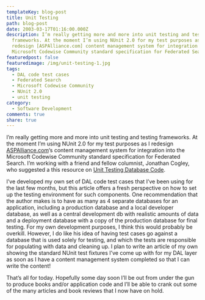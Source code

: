```yaml
---
templateKey: blog-post
title: Unit Testing
path: blog-post
date: 2003-03-17T01:16:00.000Z
description: I’m really getting more and more into unit testing and testing
  frameworks. At the moment I’m using NUnit 2.0 for my test purposes as I
  redesign [ASPAlliance.com] content management system for integration into the
  Microsoft Codewise Community standard specification for Federated Search.
featuredpost: false
featuredimage: /img/unit-testing-1.jpg
tags:
  - DAL code test cases
  - Federated Search
  - Microsoft Codewise Community
  - NUnit 2.0
  - unit testing
category:
  - Software Development
comments: true
share: true
---
```

<!--StartFragment-->

I’m really getting more and more into unit testing and testing frameworks. At the moment I’m using NUnit 2.0 for my test purposes as I redesign [ASPAlliance.com](http://aspalliance.com/)‘s content management system for integration into the Microsoft Codewise Community standard specification for Federated Search. I’m working with a friend and fellow columnist, Jonathan Cogley, who suggested a this resource on [Unit Testing Database Code](http://www.dallaway.com/acad/dbunit.html).

I’ve developed my own set of DAL code test cases that I’ve been using for the last few months, but this article offers a fresh perspective on how to set up the testing environment for such components. One recommendation that the author makes is to have as many as 4 separate databases for an application, including a production database and a local developer database, as well as a central development db with realistic amounts of data and a deployment database with a copy of the production database for final testing. For my own development purposes, I think this would probably be overkill. However, I do like his idea of having test cases go against a database that is used solely for testing, and which the tests are responsible for populating with data and cleaning up. I plan to write an article of my own showing the standard NUnit test fixtures I’ve come up with for my DAL layer as soon as I have a content management system completed so that I can write the content!

That’s all for today. Hopefully some day soon I’ll be out from under the gun to produce books and/or application code and I’ll be able to crank out some of the many articles and book reviews that I now have on hold.

<!--EndFragment-->